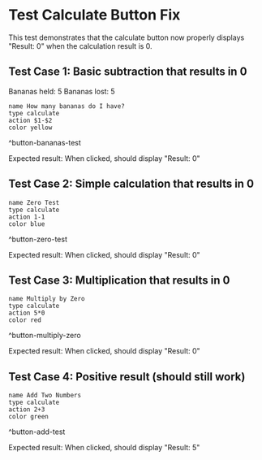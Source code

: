# Test Calculate Button Fix

This test demonstrates that the calculate button now properly displays "Result: 0" when the calculation result is 0.

## Test Case 1: Basic subtraction that results in 0

Bananas held: 5
Bananas lost: 5

```button
name How many bananas do I have?
type calculate
action $1-$2
color yellow
```
^button-bananas-test

Expected result: When clicked, should display "Result: 0"

## Test Case 2: Simple calculation that results in 0

```button
name Zero Test
type calculate
action 1-1
color blue
```
^button-zero-test

Expected result: When clicked, should display "Result: 0"

## Test Case 3: Multiplication that results in 0

```button
name Multiply by Zero
type calculate
action 5*0
color red
```
^button-multiply-zero

Expected result: When clicked, should display "Result: 0"

## Test Case 4: Positive result (should still work)

```button
name Add Two Numbers
type calculate
action 2+3
color green
```
^button-add-test

Expected result: When clicked, should display "Result: 5" 
